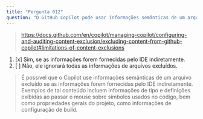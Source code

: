 ```yaml
---
title: "Pergunta 012"
question: "O GitHub Copilot pode usar informações semânticas de um arquivo que é ignorado pelas exclusões de conteúdo do GitHub Copilot?"
---
```


> https://docs.github.com/en/copilot/managing-copilot/configuring-and-auditing-content-exclusion/excluding-content-from-github-copilot#limitations-of-content-exclusions
1. [x] Sim, se as informações forem fornecidas pelo IDE indiretamente.
1. [ ] Não, ele ignorará todas as informações de arquivos excluídos.
> É possível que o Copilot use informações semânticas de um arquivo excluído se as informações forem fornecidas pelo IDE indiretamente. Exemplos de tal conteúdo incluem informações de tipo e definições exibidas ao passar o mouse sobre símbolos usados no código, bem como propriedades gerais do projeto, como informações de configuração de build.
